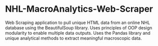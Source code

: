 # NHL-MacroAnalytics-Web-Scraper

Web Scraping application to pull unique HTML data from an online NHL database using the BeautifulSoup library.
Uses principles of OOP design modularity to enable multiple data outputs.
Uses the Pandas library and unique analytical methods to extract meaningful macroscopic data.
